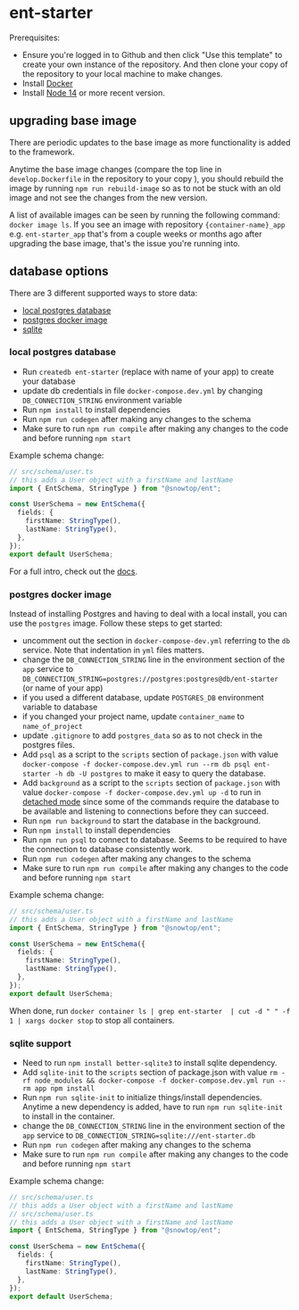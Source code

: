 # ent-starter

Prerequisites:

* Ensure you're logged in to Github and then click "Use this template" to create your own instance of the repository. And then clone your copy of the repository to your local machine to make changes.
* Install [Docker](https://docs.docker.com/get-docker/)
* Install [Node 14](https://nodejs.org/en/download/) or more recent version.

## upgrading base image

There are periodic updates to the base image as more functionality is added to the framework.

Anytime the base image changes (compare the top line in `develop.Dockerfile` in the repository to your copy ), you should rebuild the image by running `npm run rebuild-image` so as to not be stuck with an old image and not see the changes from the new version.

A list of available images can be seen by running the following command: `docker image ls`. If you see an image with repository `{container-name}_app` e.g. `ent-starter_app` that's from a couple weeks or months ago after upgrading the base image, that's the issue you're running into.

## database options

There are 3 different supported ways to store data:

* [local postgres database](#local-postgres-database)
* [postgres docker image](#postgres-docker-image)
* [sqlite](#sqlite)

### local postgres database

* Run `createdb ent-starter` (replace with name of your app) to create your database
* update db credentials in file `docker-compose.dev.yml` by changing `DB_CONNECTION_STRING` environment variable
* Run `npm install` to install dependencies
* Run `npm run codegen` after making any changes to the schema
* Make sure to run `npm run compile` after making any changes to the code and before running `npm start`

Example schema change:

```ts
// src/schema/user.ts
// this adds a User object with a firstName and lastName
import { EntSchema, StringType } from "@snowtop/ent";

const UserSchema = new EntSchema({
  fields: {
    firstName: StringType(),
    lastName: StringType(),
  },
});
export default UserSchema;
```

For a full intro, check out the [docs](https://ent.dev/docs/intro#your-first-schema).

### postgres docker image

Instead of installing Postgres and having to deal with a local install, you can use the `postgres` image. Follow these steps to get started:

* uncomment out the section in `docker-compose-dev.yml` referring to the `db` service. Note that indentation in `yml` files matters.
* change the `DB_CONNECTION_STRING` line in the environment section of the `app` service to `DB_CONNECTION_STRING=postgres://postgres:postgres@db/ent-starter` (or name of your app)
* if you used a different database, update `POSTGRES_DB` environment variable to database
* if you changed your project name, update `container_name` to `name_of_project`
* update `.gitignore` to add `postgres_data` so as to not check in the postgres files.
* Add `psql` as a script to the `scripts` section of `package.json` with value `docker-compose -f docker-compose.dev.yml run --rm db psql ent-starter -h db -U postgres` to make it easy to query the database.
* Add `background` as a script to the `scripts` section of `package.json` with value `docker-compose -f docker-compose.dev.yml up -d` to run in [detached mode](https://docs.docker.com/compose/reference/up/) since some of the commands require the database to be available and listening to connections before they can succeed.
* Run `npm run background` to start the database in the background.
* Run `npm install` to install dependencies
* Run `npm run psql` to connect to database. Seems to be required to have the connection to database consistently work.
* Run `npm run codegen` after making any changes to the schema
* Make sure to run `npm run compile` after making any changes to the code and before running `npm start`

Example schema change:

```ts
// src/schema/user.ts
// this adds a User object with a firstName and lastName
import { EntSchema, StringType } from "@snowtop/ent";

const UserSchema = new EntSchema({
  fields: {
    firstName: StringType(),
    lastName: StringType(),
  },
});
export default UserSchema;
```

When done, run `docker container ls | grep ent-starter  | cut -d " " -f 1 | xargs docker stop` to stop all containers.

### sqlite support

* Need to run `npm install better-sqlite3` to install sqlite dependency.
* Add `sqlite-init` to the `scripts` section of package.json with value `rm -rf node_modules && docker-compose -f docker-compose.dev.yml run --rm app npm install`
* Run `npm run sqlite-init` to initialize things/install dependencies. Anytime a new dependency is added, have to run `npm run sqlite-init` to install in the container.
* change the `DB_CONNECTION_STRING` line in the environment section of the `app` service to `DB_CONNECTION_STRING=sqlite:///ent-starter.db`
* Run `npm run codegen` after making any changes to the schema
* Make sure to run `npm run compile` after making any changes to the code and before running `npm start`

Example schema change:

```ts
// src/schema/user.ts
// this adds a User object with a firstName and lastName
// src/schema/user.ts
// this adds a User object with a firstName and lastName
import { EntSchema, StringType } from "@snowtop/ent";

const UserSchema = new EntSchema({
  fields: {
    firstName: StringType(),
    lastName: StringType(),
  },
});
export default UserSchema;
```
